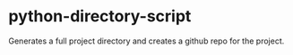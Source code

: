 # python-directory-script
Generates a full project directory and creates a github repo for the project.
